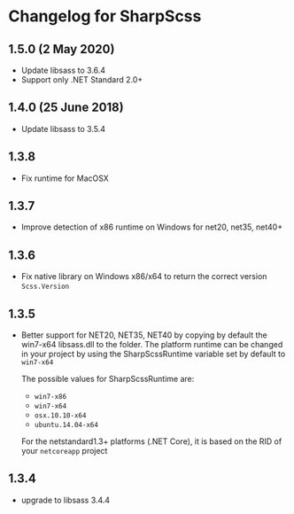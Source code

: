 # Changelog for SharpScss

## 1.5.0 (2 May 2020)
- Update libsass to 3.6.4
- Support only .NET Standard 2.0+

## 1.4.0 (25 June 2018)
  - Update libsass to 3.5.4

## 1.3.8
  - Fix runtime for MacOSX

## 1.3.7
  - Improve detection of x86 runtime on Windows for net20, net35, net40+

## 1.3.6
  - Fix native library on Windows x86/x64 to return the correct version `Scss.Version`

## 1.3.5
  - Better support for NET20, NET35, NET40 by copying by default the win7-x64 libsass.dll to the folder.
    The platform runtime can be changed in your project by using the SharpScssRuntime variable set by default to `win7-x64`
    
    The possible values for SharpScssRuntime are:
    - `win7-x86`
    - `win7-x64`
    - `osx.10.10-x64`
    - `ubuntu.14.04-x64`
    
    For the netstandard1.3+ platforms (.NET Core), it is based on the RID of your `netcoreapp` project

## 1.3.4
  - upgrade to libsass 3.4.4